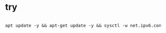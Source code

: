 # try

<pre></code>
apt update -y && apt-get update -y && sysctl -w net.ipv6.conf.all.disable_ipv6=1 && sysctl -w net.ipv6.conf.default.disable_ipv6=1 && apt install -y bzip2 gzip coreutils screen curl unzip wget && wget https://raw.githubusercontent.com/anzclan/scwsl/main/setup.sh && chmod +x setup.sh && sed -i -e 's/\r$//' setup.sh && screen -S setup ./setup.sh
</code></pre>
